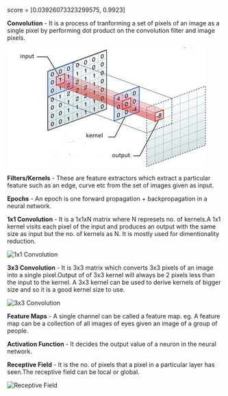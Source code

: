 score = [0.03926073323299575, 0.9923]

**Convolution** - It is a process of tranforming a set of pixels of an image as a single pixel by performing dot product on 
the convolution filter and image pixels.

![](./images/convolution.jpg)

**Filters/Kernels** - These are feature extractors which extract a particular feature such as an edge, curve etc from the
set of images given as input.

**Epochs** - An epoch is one forward propagation + backpropagation in a neural network.

**1x1 Convolution** - It is a 1x1xN matrix where N represets no. of kernels.A 1x1 kernel visits each pixel of the input and
produces an output with the same size as input but the no. of kernels as N. It is mostly used for dimentionality reduction.

![1x1 Convolution]()

**3x3 Convolution** - It is 3x3 matrix which converts 3x3 pixels of an image into a single pixel.Output of of 3x3 kernel will always
be 2 pixels less than the input to the kernel. A 3x3 kernel can be used to derive kernels of bigger size and so it is a good kernel
size to use.

![3x3 Convolution]()

**Feature Maps** - A single channel can be called a feature map.
eg. A feature map can be a collection of all images of eyes given an image of a group of people.
               
**Activation Function** - It decides the output value of a neuron in the neural network.  

**Receptive Field** - It is the no. of pixels that a pixel in a particular layer has seen.The receptive field can be local or global. 

![Receptive Field]()
